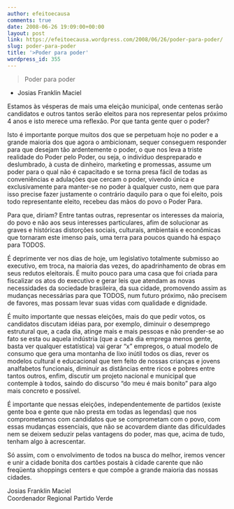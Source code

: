 ```yaml
---
author: efeitoecausa
comments: true
date: 2008-06-26 19:09:00+00:00
layout: post
link: https://efeitoecausa.wordpress.com/2008/06/26/poder-para-poder/
slug: poder-para-poder
title: '>Poder para poder'
wordpress_id: 355
---
```


>Poder para poder  
  
* Josias Franklin Maciel  
  
Estamos às vésperas de mais uma eleição municipal, onde centenas serão candidatos e outros tantos serão eleitos para nos representar pelos próximo 4 anos e isto merece uma reflexão. Por que tanta gente quer o poder?  
  
Isto é importante porque muitos dos que se perpetuam hoje no poder e a grande maioria dos que agora o ambicionam, sequer conseguem responder para que desejam tão ardentemente o poder, o que nos leva a triste realidade do Poder pelo Poder, ou seja, o indivíduo despreparado e deslumbrado, à custa de dinheiro, marketing e promessas, assume um poder para o qual não é capacitado e se torna presa fácil de todas as conveniências e adulações que cercam o poder, vivendo única e exclusivamente para manter-se no poder à qualquer custo, nem que para isso precise fazer justamente o contrário daquilo para o que foi eleito, pois todo representante eleito, recebeu das mãos do povo o Poder Para.  
  
Para que, diriam? Entre tantas outras, representar os interesses da maioria, do povo e não aos seus interesses particulares, afim de solucionar as graves e históricas distorções sociais, culturais, ambientais e econômicas que tornaram este imenso país, uma terra para poucos quando há espaço para TODOS.  
  
É deprimente ver nos dias de hoje, um legislativo totalmente submisso ao executivo, em troca, na maioria das vezes, do apadrinhamento de obras em seus redutos eleitorais. É muito pouco para uma casa que foi criada para fiscalizar os atos do executivo e gerar leis que atendam as novas necessidades da sociedade brasileira, da sua cidade, promovendo assim as mudanças necessárias para que TODOS, num futuro próximo, não precisem de favores, mas possam levar suas vidas com qualidade e dignidade.  
  
É muito importante que nessas eleições, mais do que pedir votos, os candidatos discutam idéias para, por exemplo, diminuir o desemprego estrutural que, a cada dia, atinge mais e mais pessoas e não prender-se ao fato se esta ou aquela indústria (que a cada dia emprega menos gente, basta ver qualquer estatística) vai gerar “x” empregos, o atual modelo de consumo que gera uma montanha de lixo inútil todos os dias, rever os modelos cultural e educacional que tem feito de nossas crianças e jovens analfabetos funcionais, diminuir as distâncias entre ricos e pobres entre tantos outros, enfim, discutir um projeto nacional e municipal que contemple à todos, saindo do discurso “do meu é mais bonito” para algo mais concreto e possível.  
  
É importante que nessas eleições, independentemente de partidos (existe gente boa e gente que não presta em todas as legendas) que nos comprometamos com candidatos que se comprometam com o povo, com essas mudanças essenciais, que não se acovardem diante das dificuldades nem se deixem seduzir pelas vantagens do poder, mas que, acima de tudo, tenham algo à acrescentar.  
  
Só assim, com o envolvimento de todos na busca do melhor, iremos vencer e unir a cidade bonita dos cartões postais à cidade carente que não freqüenta shoppings centers e que compõe a grande maioria das nossas cidades.  
  
Josias Franklin Maciel  
Coordenador Regional Partido Verde
